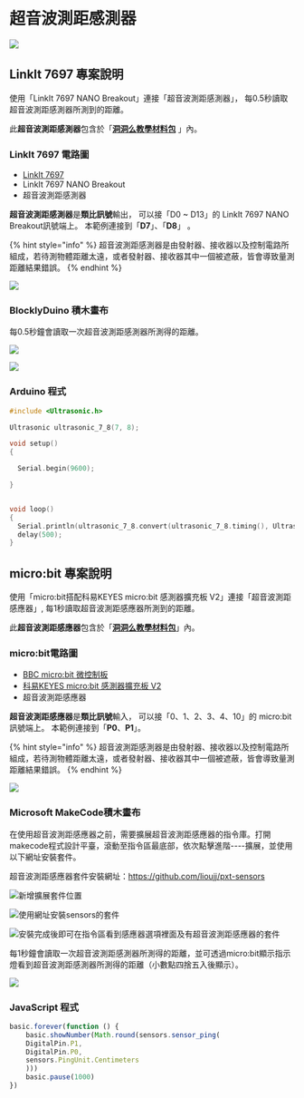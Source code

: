 # 超音波測距感測器

![](../../.gitbook/assets/linkit7697_ultrasonic_00.png)

## LinkIt 7697 專案說明

使用「LinkIt 7697 NANO Breakout」連接「超音波測距感測器」， 每0.5秒讀取超音波測距感測器所測到的距離。

此**超音波測距感測器**包含於「[**洞洞么教學材料包**](https://www.robotkingdom.com.tw/product/rk-education-kit-001/) 」內。

### LinkIt 7697 電路圖

* [LinkIt 7697](https://www.robotkingdom.com.tw/product/linkit-7697/)
* LinkIt 7697 NANO Breakout
* 超音波測距感測器

**超音波測距感測器**是**類比訊號**輸出， 可以接「D0 ~ D13」的 LinkIt 7697 NANO Breakout訊號端上。 本範例連接到「**D7**」、「**D8**」 。

{% hint style="info" %}
超音波測距感測器是由發射器、接收器以及控制電路所組成，若待測物體距離太遠，或者發射器、接收器其中一個被遮蔽，皆會導致量測距離結果錯誤。
{% endhint %}

![](../../.gitbook/assets/linkit7697_ultrasonic_01.png)

### BlocklyDuino 積木畫布

每0.5秒鐘會讀取一次超音波測距感測器所測得的距離。

![](../../.gitbook/assets/linkit7697_ultrasonic_02.png)

![](../../.gitbook/assets/linkit7697_ultrasonic_03.png)

### Arduino 程式

```c
#include <Ultrasonic.h>

Ultrasonic ultrasonic_7_8(7, 8);

void setup()
{

  Serial.begin(9600);

}


void loop()
{
  Serial.println(ultrasonic_7_8.convert(ultrasonic_7_8.timing(), Ultrasonic::CM));
  delay(500);
}
```

## micro:bit 專案說明

使用「micro:bit搭配科易KEYES micro:bit 感測器擴充板 V2」連接「超音波測距感應器」, 每1秒讀取超音波測距感應器所測到的距離。

此**超音波測距感應器**包含於「[**洞洞么教學材料包**](https://www.robotkingdom.com.tw/product/rk-education-kit-001/)」內。

### micro:bit電路圖

* [BBC micro:bit 微控制板  ](https://www.robotkingdom.com.tw/product/bbc-microbit-1/)
* [科易KEYES micro:bit 感測器擴充板 V2  ](https://www.robotkingdom.com.tw/product/keyes-microbit-sensor-breakout-v2/)
* 超音波測距感應器

**超音波測距感應器**是**類比訊號**輸入， 可以接「0、1、2、3、4、10」的 micro:bit訊號端上。 本範例連接到「**P0**、**P1**」。

{% hint style="info" %}
超音波測距感測器是由發射器、接收器以及控制電路所組成，若待測物體距離太遠，或者發射器、接收器其中一個被遮蔽，皆會導致量測距離結果錯誤。
{% endhint %}

![](../../.gitbook/assets/01%20%288%29.JPG)

### Microsoft MakeCode積木畫布

在使用超音波測距感應器之前，需要擴展超音波測距感應器的指令庫。打開makecode程式設計平臺，滾動至指令區最底部，依次點擊進階----擴展，並使用以下網址安裝套件。

超音波測距感應器套件安裝網址：[https://github.com/lioujj/pxt-sensors](https://github.com/lioujj/pxt-sensors)

![&#x65B0;&#x589E;&#x64F4;&#x5C55;&#x5957;&#x4EF6;&#x4F4D;&#x7F6E;](../../.gitbook/assets/02%20%286%29.jpg)

![&#x4F7F;&#x7528;&#x7DB2;&#x5740;&#x5B89;&#x88DD;sensors&#x7684;&#x5957;&#x4EF6;](../../.gitbook/assets/03%20%282%29.jpg)

![&#x5B89;&#x88DD;&#x5B8C;&#x6210;&#x5F8C;&#x5373;&#x53EF;&#x5728;&#x6307;&#x4EE4;&#x5340;&#x770B;&#x5230;&#x611F;&#x61C9;&#x5668;&#x9078;&#x9805;&#x88E1;&#x9762;&#x53CA;&#x6709;&#x8D85;&#x97F3;&#x6CE2;&#x6E2C;&#x8DDD;&#x611F;&#x61C9;&#x5668;&#x7684;&#x5957;&#x4EF6;](../../.gitbook/assets/04%20%281%29.jpg)

每1秒鐘會讀取一次超音波測距感測器所測得的距離，並可透過micro:bit顯示指示燈看到超音波測距感測器所測得的距離（小數點四捨五入後顯示）。

![](../../.gitbook/assets/05%20%282%29.JPG)

### JavaScript 程式

```javascript
basic.forever(function () {
    basic.showNumber(Math.round(sensors.sensor_ping(
    DigitalPin.P1,
    DigitalPin.P0,
    sensors.PingUnit.Centimeters
    )))
    basic.pause(1000)
})
```



